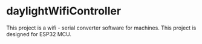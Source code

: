 # daylightWifiController
This project is a wifi - serial converter software for machines.
This project is designed for ESP32 MCU.
